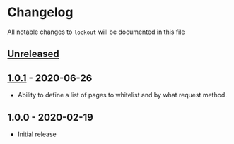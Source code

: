# Changelog

All notable changes to `lockout` will be documented in this file

## [Unreleased]

## [1.0.1] - 2020-06-26

- Ability to define a list of pages to whitelist and by what request method.

## 1.0.0 - 2020-02-19

- Initial release

[Unreleased]: https://github.com/rappasoft/laravel-boilerplate/compare/v1.0.1...develop
[1.0.1]: https://github.com/rappasoft/laravel-boilerplate/compare/v1.0.0...v1.0.1
